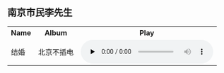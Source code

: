 ## 南京市民李先生

<table>
  <tr>
    <th>Name</th>
    <th>Album</th>
    <th>Play</th>
  </tr>
  <tr>
    <td>结婚</td>
    <td>北京不插电</td>
    <td>
      <audio src="https://cdn.jsdelivr.net/gh/nj-lizhi/song@master/audio/北京不插电/结婚.mp3" preload="none" controls loop>
        你的浏览器不支持 audio 标签。
      </audio>
    </td>
  </tr>
</table>